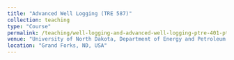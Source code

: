 ```yaml
---
title: "Advanced Well Logging (TRE 587)"
collection: teaching
type: "Course"
permalink: /teaching/well-logging-and-advanced-well-logging-ptre-401-ptre-587
venue: "University of North Dakota, Department of Energy and Petroleum Engineering"
location: "Grand Forks, ND, USA"
---
```

